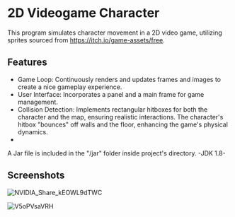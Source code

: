 # 2D Videogame Character

This program simulates character movement in a 2D video game, utilizing sprites sourced from https://itch.io/game-assets/free.

## Features

 * Game Loop: Continuously renders and updates frames and images to create a nice gameplay experience.
 * User Interface: Incorporates a panel and a main frame for game management.
 * Collision Detection: Implements rectangular hitboxes for both the character and the map, ensuring realistic interactions. The character's hitbox "bounces" off walls and the floor, enhancing the game's physical dynamics.
 * 
A Jar file is included in the "/jar" folder inside project's directory.
-JDK 1.8-


## Screenshots

![NVIDIA_Share_kEOWL9dTWC](https://github.com/nicolasPalomares/2DGameCharacter/assets/106792719/28e9485f-5830-4d1e-b712-40fee0cd1f0b)

![V5oPVsaVRH](https://github.com/nicolasPalomares/2DGameCharacter/assets/106792719/4ffbeb3a-cd80-48bc-a823-2b936dc7e342)
